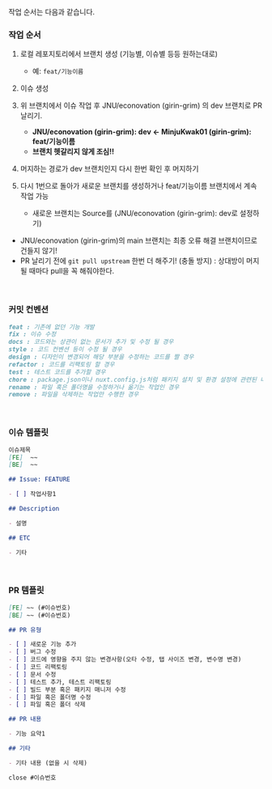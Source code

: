 작업 순서는 다음과 같습니다.

### 작업 순서

1. 로컬 레포지토리에서 브랜치 생성 (기능별, 이슈별 등등 원하는대로)
    - 예: `feat/기능이름`

2. 이슈 생성

3. 위 브랜치에서 이슈 작업 후 JNU/econovation (girin-grim) 의 dev 브랜치로 PR 날리기.
    - **JNU/econovation (girin-grim): dev ←  MinjuKwak01 (girin-grim): feat/기능이름**
    - **브랜치 헷갈리지 않게 조심!!**

4. 머지하는 경로가 dev 브랜치인지 다시 한번 확인 후 머지하기

5. 다시 1번으로 돌아가 새로운 브랜치를 생성하거나 feat/기능이름 브랜치에서 계속 작업 가능
    - 새로운 브랜치는 Source를 (JNU/econovation (girin-grim): dev로 설정하기)

- JNU/econovation (girin-grim)의 main 브랜치는 최종 오류 해결 브랜치이므로 건들지 않기!
- PR 날리기 전에 `git pull upstream` 한번 더 해주기! (충돌 방지) : 상대방이 머지 될 때마다 pull을 꼭 해줘야한다.


<br>

### 커밋 컨벤션


```markdown
feat : 기존에 없던 기능 개발
fix : 이슈 수정
docs : 코드와는 상관이 없는 문서가 추가 및 수정 될 경우
style : 코드 컨벤션 등이 수정 될 경우
design : 디자인이 변경되어 해당 부분을 수정하는 코드를 짤 경우
refactor : 코드를 리팩토링 할 경우
test : 테스트 코드를 추가할 경우
chore : package.json이나 nuxt.config.js처럼 패키지 설치 및 환경 설정에 관련된 내용이 수정 될 경우
rename : 파일 혹은 폴더명을 수정하거나 옮기는 작업인 경우
remove : 파일을 삭제하는 작업만 수행한 경우
```

<br>

### 이슈 템플릿
```markdown
이슈제목
[FE]  ~~ 
[BE]  ~~ 
```

```markdown
## Issue: FEATURE

- [ ] 작업사항1

## Description

- 설명

## ETC

- 기타
```

<br>

### PR 템플릿
```markdown
[FE] ~~ (#이슈번호)
[BE] ~~ (#이슈번호)
```

```markdown
## PR 유형

- [ ] 새로운 기능 추가
- [ ] 버그 수정
- [ ] 코드에 영향을 주지 않는 변경사항(오타 수정, 탭 사이즈 변경, 변수명 변경)
- [ ] 코드 리팩토링
- [ ] 문서 수정
- [ ] 테스트 추가, 테스트 리팩토링
- [ ] 빌드 부분 혹은 패키지 매니저 수정
- [ ] 파일 혹은 폴더명 수정
- [ ] 파일 혹은 폴더 삭제

## PR 내용

- 기능 요약1

## 기타

- 기타 내용 (없을 시 삭제)

close #이슈번호
```
